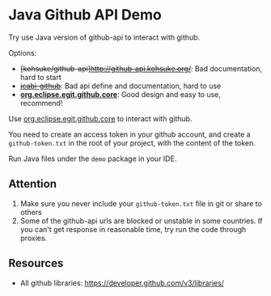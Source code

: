 Java Github API Demo
====================

Try use Java version of github-api to interact with github.

Options:

- <s>[kohsuke/github-api]<http://github-api.kohsuke.org/></s>: Bad documentation, hard to start
- <s>[jcabi-github](https://github.com/jcabi/jcabi-github)</s>: Bad api define and documentation, hard to use
- **[org.eclipse.egit.github.core](https://github.com/eclipse/egit-github/tree/master/org.eclipse.egit.github.core)**: Good design and easy to use, recommend!

Use [org.eclipse.egit.github.core](https://github.com/eclipse/egit-github/tree/master/org.eclipse.egit.github.core) to interact with github.

You need to create an access token in your github account, and create a `github-token.txt` in the root of your project, with the content of the token.

Run Java files under the `demo` package in your IDE.

Attention
---------

1. Make sure you never include your `github-token.txt` file in git or share to others
2. Some of the github-api urls are blocked or unstable in some countries. If you can't get response in reasonable time, try run the code through proxies.

Resources
---------

- All github libraries: <https://developer.github.com/v3/libraries/>